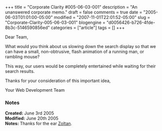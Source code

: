 +++
title = "Corporate Clarity #005-06-03-001"
description = "An unanswered corporate memo."
draft = false
comments = true
date = "2005-06-03T01:01:00-05:00"
modified = "2007-11-01T22:01:52-05:00"
slug = "Corporate-Clarity-005-06-03-001"
blogengine = "d0056426-b726-4fde-8b3c-5146590856ed"
categories = ["article"]
tags = []
+++

<p>
Dear Team,
</p>
<p>
What would you think about us slowing down the search display so that we can have a small, non-obtrusive, flash animation of a running man, or rambling mouse?
</p>
<p>
This way, our users would be completely entertained while waiting for their search results.
</p>
<p>
Thanks for your consideration of this important idea,
</p>
<p>
Your Web Development Team
</p>
<h3>Notes</h3>
<p>
<strong>Created:</strong> June 3rd 2005<br />
<strong>Modified:</strong> June 20th 2005<br />
<strong>Notes:</strong> Thanks for the ear <a rel="nofollow" href="http://www.ayaclab.com/" target="_blank">Zoltan</a>.
</p>

